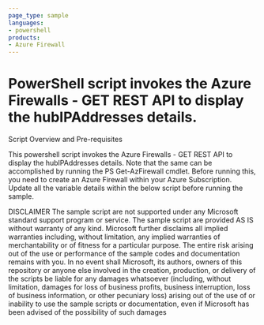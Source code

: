 ```yaml
---
page_type: sample
languages:
- powershell
products:
- Azure Firewall
---
```


# PowerShell script invokes the Azure Firewalls - GET REST API  to display the hubIPAddresses details.

 Script Overview and Pre-requisites
 
 This powershell script invokes the Azure Firewalls - GET REST API  to display the hubIPAddresses details.
 Note that the same can be accomplished by running the PS Get-AzFirewall cmdlet.
 Before running this, you need to create an Azure Firewall within your Azure Subscription.
 Update all the variable details within the below script before running the sample.
 
 DISCLAIMER
 The sample script are not supported under any Microsoft standard support program or service. The sample script are provided AS IS without warranty of any kind. Microsoft further disclaims all implied warranties including, without limitation, any implied warranties of merchantability or of fitness for a particular purpose. The entire risk arising out of the use or performance of the sample codes and documentation remains with you. In no event shall Microsoft, its authors, owners of this repository or anyone else involved in the creation, production, or delivery of the scripts be liable for any damages whatsoever (including, without limitation, damages for loss of business profits, business interruption, loss of business information, or other pecuniary loss) arising out of the use of or inability to use the sample scripts or documentation, even if Microsoft has been advised of the possibility of such damages

